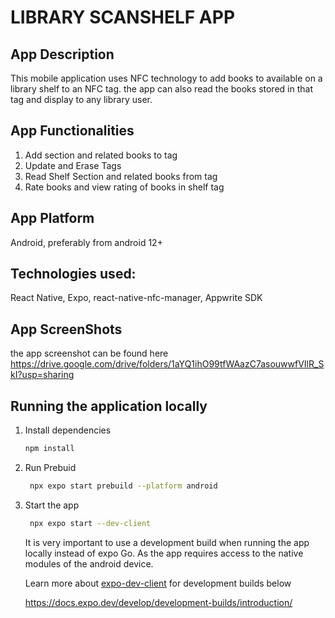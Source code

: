 # LIBRARY SCANSHELF APP 

## App Description
This mobile application uses NFC technology to add books to available on a library shelf to an NFC tag. the app can also read the books stored in that tag and display to any library user.

## App Functionalities
1. Add section and related books to tag
2. Update and Erase Tags
3. Read Shelf Section and related books from tag
4. Rate books and view rating of books in shelf tag

## App Platform
Android, preferably from android 12+
## Technologies used:
React Native, Expo, react-native-nfc-manager, Appwrite SDK

## App ScreenShots

the app screenshot can be found here 
https://drive.google.com/drive/folders/1aYQ1ihO99tfWAazC7asouwwfVIlR_SkI?usp=sharing

## Running the application locally

1. Install dependencies

   ```bash
   npm install
   ```

2. Run Prebuid
   ```bash
    npx expo start prebuild --platform android
   ```



3. Start the app
   

   ```bash
    npx expo start --dev-client
   ```

   It is very important to use a development build when running the app locally instead of expo Go. As the app requires access to the native modules of the android device.
   
   Learn more about [expo-dev-client]('https://docs.expo.dev/develop/development-builds/introduction/') for development builds below
   
    https://docs.expo.dev/develop/development-builds/introduction/


